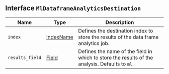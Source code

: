 ## Interface `MlDataframeAnalyticsDestination`

| Name | Type | Description |
| - | - | - |
| `index` | [IndexName](./IndexName.md) | Defines the destination index to store the results of the data frame analytics job. |
| `results_field` | [Field](./Field.md) | Defines the name of the field in which to store the results of the analysis. Defaults to `ml`. |
